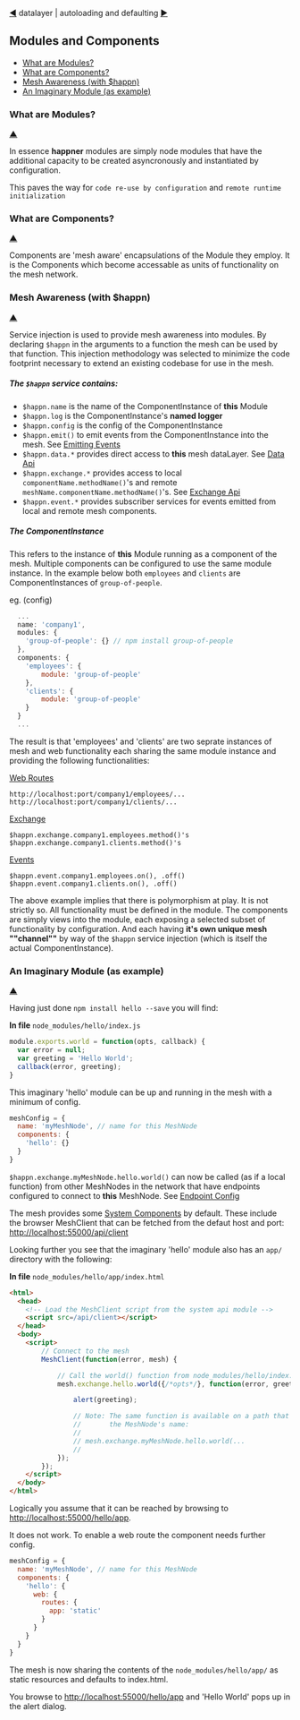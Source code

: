 [&#9664;](datalayer.md) datalayer | autoloading and defaulting [&#9654;](autoload.md)

## Modules and Components

* [What are Modules?](#what-are-modules)
* [What are Components?](#what-are-components)
* [Mesh Awareness (with $happn)](#mesh-awareness-with-happn)
* [An Imaginary Module (as example)](#an-imaginary-module-as-example)

### What are Modules?

[&#9650;](#)

In essence __happner__ modules are simply node modules that have the additional capacity to be created asyncronously and instantiated by configuration.

This paves the way for `code re-use by configuration` and `remote runtime initialization`

### What are Components?

[&#9650;](#)

Components are 'mesh aware' encapsulations of the Module they employ. It is the Components which become accessable as units of functionality on the mesh network.

### Mesh Awareness (with $happn)

[&#9650;](#)

Service injection is used to provide mesh awareness into modules. By declaring `$happn` in the arguments to a function the mesh can be used by that function. This injection methodology was selected to minimize the code footprint necessary to extend an existing codebase for use in the mesh.

##### The `$happn` service contains:

* `$happn.name` is the name of the ComponentInstance of __this__ Module
* `$happn.log` is the ComponentInstance's __named logger__
* `$happn.config` is the config of the ComponentInstance
* `$happn.emit()` to emit events from the ComponentInstance into the mesh. See [Emitting Events](events.md#emitting-events)
* `$happn.data.*` provides direct access to __this__ mesh dataLayer. See [Data Api](data.md)
* `$happn.exchange.*` provides access to local `componentName.methodName()`'s and remote `meshName.componentName.methodName()`'s. See [Exchange Api](exchange.md)
* `$happn.event.*` provides subscriber services for events emitted from local and remote mesh components.


##### The ComponentInstance

This refers to the instance of __this__ Module running as a component of the mesh. Multiple components can be configured to use the same module instance. In the example below both `employees` and `clients` are ComponentInstances of `group-of-people`.

eg. (config)

```javascript
  ...
  name: 'company1',
  modules: {
    'group-of-people': {} // npm install group-of-people
  },
  components: {
    'employees': {
        module: 'group-of-people'
    },
    'clients': {
        module: 'group-of-people'
    }
  }
  ...
```

The result is that 'employees' and 'clients' are two seprate instances of mesh and web functionality each sharing the same module instance and providing the following functionalities:

[Web Routes](webroutes.md)

`http://localhost:port/company1/employees/...`<br/>
`http://localhost:port/company1/clients/...`<br/>

[Exchange](exchange.md)

`$happn.exchange.company1.employees.method()'s`<br/>
`$happn.exchange.company1.clients.method()'s`<br/>

[Events](events.md)

`$happn.event.company1.employees.on(), .off()`<br/>
`$happn.event.company1.clients.on(), .off()`<br/>


The above example implies that there is polymorphism at play. It is not strictly so. All functionality must be defined in the module. The components are simply views into the module, each exposing a selected subset of functionality by configuration. And each having __it's own unique mesh ""channel""__ by way of the `$happn` service injection (which is itself the actual ComponentInstance).


### An Imaginary Module (as example)

[&#9650;](#)

Having just done `npm install hello --save` you will find:

__In file__ `node_modules/hello/index.js`
```javascript
module.exports.world = function(opts, callback) {
  var error = null;
  var greeting = 'Hello World';
  callback(error, greeting);
}
```

This imaginary 'hello' module can be up and running in the mesh with a minimum of config.

```javascript
meshConfig = {
  name: 'myMeshNode', // name for this MeshNode
  components: {
    'hello': {}
  }
}
```

`$happn.exchange.myMeshNode.hello.world()` can now be called (as if a local function) from other MeshNodes in the network that have endpoints configured to connect to __this__ MeshNode. See [Endpoint Config](configuration.md#endpoint-config) 

The mesh provides some [System Components](system.md) by default. These include the browser MeshClient that can be fetched from the defaut host and port: [http://localhost:55000/api/client](http://localhost:55000/api/client)

Looking further you see that the imaginary 'hello' module also has an `app/` directory with the following:

__In file__ `node_modules/hello/app/index.html`
```html
<html>
  <head>
    <!-- Load the MeshClient script from the system api module -->
    <script src=/api/client></script>
  </head>
  <body>
    <script>
        // Connect to the mesh
        MeshClient(function(error, mesh) {

            // Call the world() function from node_modules/hello/index.js
            mesh.exchange.hello.world({/*opts*/}, function(error, greeting) {

                alert(greeting);

                // Note: The same function is available on a path that includes
                //       the MeshNode's name:
                //
                // mesh.exchange.myMeshNode.hello.world(...
                //
            });
        });
    </script>
  </body>
</html>
```

Logically you assume that it can be reached by browsing to [http://localhost:55000/hello/app](http://localhost:55000/hello/app).

It does not work. To enable a web route the component needs further config.

```javascript
meshConfig = {
  name: 'myMeshNode', // name for this MeshNode
  components: {
    'hello': {
      web: {
        routes: {
          app: 'static'
        }
      }
    }
  }
}
```

The mesh is now sharing the contents of the `node_modules/hello/app/` as static resources and defaults to index.html.

You browse to [http://localhost:55000/hello/app](http://localhost:55000/hello/app) and 'Hello World' pops up in the alert dialog.



